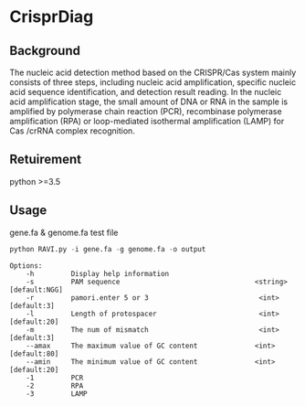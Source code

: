 # CrisprDiag

## Background
The nucleic acid detection method based on the CRISPR/Cas system mainly consists of three steps, including nucleic acid amplification, specific nucleic acid sequence identification, and detection result reading. In the nucleic acid amplification stage, the small amount of DNA or RNA in the sample is amplified by polymerase chain reaction (PCR), recombinase polymerase amplification (RPA) or loop-mediated isothermal amplification (LAMP) for Cas /crRNA complex recognition.


## Retuirement
python >=3.5

## Usage
gene.fa & genome.fa  test file
```python
python RAVI.py -i gene.fa -g genome.fa -o output
```
```
Options:
    -h         Display help information
    -s         PAM sequence                                 <string>         [default:NGG]
    -r         pamori.enter 5 or 3                           <int>           [default:3]
    -l         Length of protospacer                         <int>           [default:20]
    -m         The num of mismatch                           <int>           [default:3]
    --amax     The maximum value of GC content              <int>           [default:80]
    --amin     The minimum value of GC content              <int>           [default:20]
    -1         PCR
    -2         RPA
    -3         LAMP
```
